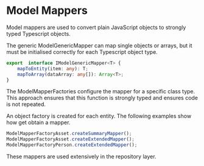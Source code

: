 # Model Mappers

Model mappers are used to convert plain JavaScript objects to strongly typed Typescript objects.

The generic ModelGenericMapper can map single objects or arrays, but it must be initialised correctly for each Typescript object type.

```typescript
export  interface IModelGenericMapper<T> {
    mapToEntity(item: any): T;
    mapToArray(dataArray: any[]): Array<T>;
}
```

The ModelMapperFactories configure the mapper for a specific class type. This approach ensures that this function is strongly typed and ensures code is not repeated.

An object factory is created for each entity. The following examples show how get obtain a mapper.

```typescript
ModelMapperFactoryAsset.createSummaryMapper();
ModelMapperFactoryAsset.createExtendedMapper();
ModelMapperFactoryPerson.createExtendedMapper();
```

These mappers are used extensively in the repository layer.